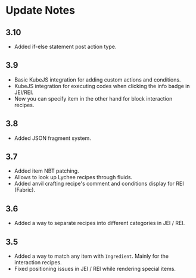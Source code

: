 # Update Notes

## 3.10

 - Added if-else statement post action type.

## 3.9

 - Basic KubeJS integration for adding custom actions and conditions.
 - KubeJS integration for executing codes when clicking the info badge in JEI/REI.
 - Now you can specify item in the other hand for block interaction recipes.

## 3.8

 - Added JSON fragment system.

## 3.7

 - Added item NBT patching.
 - Allows to look up Lychee recipes through fluids.
 - Added anvil crafting recipe's comment and conditions display for REI (Fabric).

## 3.6

 - Added a way to separate recipes into different categories in JEI / REI.

## 3.5

 - Added a way to match any item with `Ingredient`. Mainly for the interaction recipes.
 - Fixed positioning issues in JEI / REI while rendering special items.
